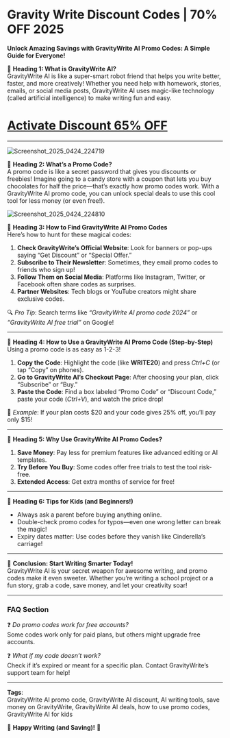 # Gravity Write Discount Codes | 70% OFF 2025
**Unlock Amazing Savings with GravityWrite AI Promo Codes: A Simple Guide for Everyone!**  

🌟 **Heading 1: What is GravityWrite AI?**  
GravityWrite AI is like a super-smart robot friend that helps you write better, faster, and more creatively! Whether you need help with homework, stories, emails, or social media posts, GravityWrite AI uses magic-like technology (called artificial intelligence) to make writing fun and easy.  

# [Activate Discount 65% OFF](https://gravitywrite.com/?via=60Discount)

---
![Screenshot_2025_0424_224719](https://github.com/user-attachments/assets/e78e449b-0bd0-480c-90e2-b4184e113aab)

🌟 **Heading 2: What’s a Promo Code?**  
A promo code is like a secret password that gives you discounts or freebies! Imagine going to a candy store with a coupon that lets you buy chocolates for half the price—that’s exactly how promo codes work. With a GravityWrite AI promo code, you can unlock special deals to use this cool tool for less money (or even free!).  

![Screenshot_2025_0424_224810](https://github.com/user-attachments/assets/9786fb9c-662c-41b0-98fc-529d1847cf4f)


🌟 **Heading 3: How to Find GravityWrite AI Promo Codes**  
Here’s how to hunt for these magical codes:  

1. **Check GravityWrite’s Official Website**: Look for banners or pop-ups saying “Get Discount” or “Special Offer.”  
2. **Subscribe to Their Newsletter**: Sometimes, they email promo codes to friends who sign up!  
3. **Follow Them on Social Media**: Platforms like Instagram, Twitter, or Facebook often share codes as surprises.  
4. **Partner Websites**: Tech blogs or YouTube creators might share exclusive codes.  

🔍 *Pro Tip*: Search terms like *“GravityWrite AI promo code 2024”* or *“GravityWrite AI free trial”* on Google!  

---

🌟 **Heading 4: How to Use a GravityWrite AI Promo Code (Step-by-Step)**  
Using a promo code is as easy as 1-2-3!  

1. **Copy the Code**: Highlight the code (like **WRITE20**) and press *Ctrl+C* (or tap “Copy” on phones).  
2. **Go to GravityWrite AI’s Checkout Page**: After choosing your plan, click “Subscribe” or “Buy.”  
3. **Paste the Code**: Find a box labeled “Promo Code” or “Discount Code,” paste your code (*Ctrl+V*), and watch the price drop!  

🎉 *Example*: If your plan costs $20 and your code gives 25% off, you’ll pay only $15!  

---

🌟 **Heading 5: Why Use GravityWrite AI Promo Codes?**  
1. **Save Money**: Pay less for premium features like advanced editing or AI templates.  
2. **Try Before You Buy**: Some codes offer free trials to test the tool risk-free.  
3. **Extended Access**: Get extra months of service for free!  

---

🌟 **Heading 6: Tips for Kids (and Beginners!)**  
- Always ask a parent before buying anything online.  
- Double-check promo codes for typos—even one wrong letter can break the magic!  
- Expiry dates matter: Use codes before they vanish like Cinderella’s carriage!  

---

🌟 **Conclusion: Start Writing Smarter Today!**  
GravityWrite AI is your secret weapon for awesome writing, and promo codes make it even sweeter. Whether you’re writing a school project or a fun story, grab a code, save money, and let your creativity soar!  

---

### **FAQ Section**  
❓ *Do promo codes work for free accounts?*  
Some codes work only for paid plans, but others might upgrade free accounts.  

❓ *What if my code doesn’t work?*  
Check if it’s expired or meant for a specific plan. Contact GravityWrite’s support team for help!  

---

**Tags**:  
GravityWrite AI promo code, GravityWrite AI discount, AI writing tools, save money on GravityWrite, GravityWrite AI deals, how to use promo codes, GravityWrite AI for kids  

🌈 **Happy Writing (and Saving)!** 🌈
